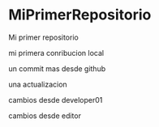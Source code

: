 # MiPrimerRepositorio

Mi primer repositorio

mi primera conribucion local 

un commit mas desde github

una actualizacion

cambios desde developer01

cambios desde editor 
